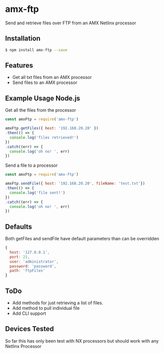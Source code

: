 # amx-ftp
Send and retrieve files over FTP from an AMX Netlinx processor

## Installation

```bash
$ npm install amx-ftp --save
```

## Features

  * Get all txt files from an AMX processor
  * Send files to an AMX processor

## Example Usage Node.js

Get all the files from the processor
```js
const amxFtp = require('amx-ftp')

amxFtp.getFiles({ host: '192.168.20.20' })
.then(() => {
  console.log('files retrieved!')
})
.catch((err) => {
  console.log('oh no! ', err)
})
```

Send a file to a processor
```js
const amxFtp = require('amx-ftp')

amxFtp.sendFile({ host: '192.168.20.20', fileName: 'test.txt'})
.then(() => {
  console.log('file sent!')
})
.catch((err) => {
  console.log('oh no! ', err)
})
```

## Defaults

Both getFiles and sendFile have default parameters than can be overridden
```js
{
  host: '127.0.0.1',
  port: 21,
  user: 'administrator',
  password: 'password',
  path: 'ftpFiles'
}
```

## ToDo

  * Add methods for just retrieving a list of files.
  * Add method to pull individual file
  * Add CLI support

## Devices Tested

So far this has only been test with NX processors but should work with any Netlinx Processor
